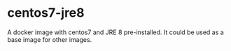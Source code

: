# centos7-jre8
A docker image with centos7 and JRE 8 pre-installed. It could be used as a base image for other images.
